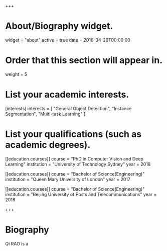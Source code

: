 +++
# About/Biography widget.
widget = "about"
active = true
date = 2016-04-20T00:00:00

# Order that this section will appear in.
weight = 5

# List your academic interests.
[interests]
  interests = [
    "General Object Detection",
    "Instance Segmentation",
    "Multi-task Learning"
  ]

# List your qualifications (such as academic degrees).
[[education.courses]]
  course = "PhD in Computer Vision and Deep Learning"
  institution = "University of Technology Sydney"
  year = 2018

[[education.courses]]
  course = "Bachelor of Science(Engineering)"
  institution = "Queen Mary University of London"
  year = 2017

[[education.courses]]
  course = "Bachelor of Science(Engineering)"
  institution = "Beijing University of Posts and Telecommunications"
  year = 2016
 
+++

# Biography

Qi RAO is a 


